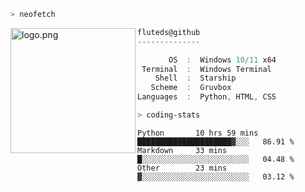 ```zsh
> neofetch
```

<!--img align="left" src="https://github.com/fluteds.png" alt="logo.png" width="200"/>-->
<img align="left" src="https://external-content.duckduckgo.com/iu/?u=https%3A%2F%2F78.media.tumblr.com%2F975fca5f82161b190efdcaa05ffbd4ec%2Ftumblr_p6q6m9TJF01x3p3jmo1_500.png&f=1&nofb=1" alt="logo.png" width="200"/>

```csharp
fluteds@github
--------------

       OS  :  Windows 10/11 x64
 Terminal  :  Windows Terminal
    Shell  :  Starship
   Scheme  :  Gruvbox
Languages  :  Python, HTML, CSS
```

```zsh
> coding-stats
```

<!--START_SECTION:waka-->

```text
Python       10 hrs 59 mins  █████████████████████▓░░░   86.91 %
Markdown     33 mins         █░░░░░░░░░░░░░░░░░░░░░░░░   04.48 %
Other        23 mins         ▓░░░░░░░░░░░░░░░░░░░░░░░░   03.12 %
```

<!--END_SECTION:waka-->
